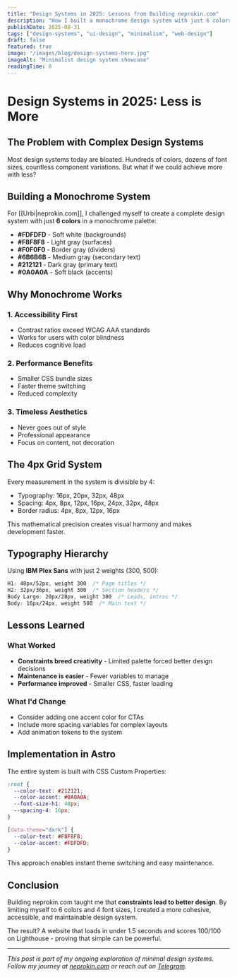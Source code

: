 ```yaml
---
title: "Design Systems in 2025: Lessons from Building neprokin.com"
description: "How I built a monochrome design system with just 6 colors and why less is more in modern web design"
publishDate: 2025-08-31
tags: ["design-systems", "ui-design", "minimalism", "web-design"]
draft: false
featured: true
image: "/images/blog/design-systems-hero.jpg"
imageAlt: "Minimalist design system showcase"
readingTime: 8
---
```


# Design Systems in 2025: Less is More

## The Problem with Complex Design Systems

Most design systems today are bloated. Hundreds of colors, dozens of font sizes, countless component variations. But what if we could achieve more with less?

## Building a Monochrome System

For [[Urbi|neprokin.com]], I challenged myself to create a complete design system with just **6 colors** in a monochrome palette:

- **#FDFDFD** - Soft white (backgrounds)
- **#F8F8F8** - Light gray (surfaces) 
- **#F0F0F0** - Border gray (dividers)
- **#6B6B6B** - Medium gray (secondary text)
- **#212121** - Dark gray (primary text)
- **#0A0A0A** - Soft black (accents)

## Why Monochrome Works

### 1. **Accessibility First**
- Contrast ratios exceed WCAG AAA standards
- Works for users with color blindness
- Reduces cognitive load

### 2. **Performance Benefits**
- Smaller CSS bundle sizes
- Faster theme switching
- Reduced complexity

### 3. **Timeless Aesthetics**
- Never goes out of style
- Professional appearance
- Focus on content, not decoration

## The 4px Grid System

Every measurement in the system is divisible by 4:
- Typography: 16px, 20px, 32px, 48px
- Spacing: 4px, 8px, 12px, 16px, 24px, 32px, 48px
- Border radius: 4px, 8px, 12px, 16px

This mathematical precision creates visual harmony and makes development faster.

## Typography Hierarchy

Using **IBM Plex Sans** with just 2 weights (300, 500):

```css
H1: 48px/52px, weight 300  /* Page titles */
H2: 32px/36px, weight 300  /* Section headers */
Body Large: 20px/28px, weight 300  /* Leads, intros */
Body: 16px/24px, weight 500  /* Main text */
```

## Lessons Learned

### What Worked
- **Constraints breed creativity** - Limited palette forced better design decisions
- **Maintenance is easier** - Fewer variables to manage
- **Performance improved** - Smaller CSS, faster loading

### What I'd Change
- Consider adding one accent color for CTAs
- Include more spacing variables for complex layouts
- Add animation tokens to the system

## Implementation in Astro

The entire system is built with CSS Custom Properties:

```css
:root {
  --color-text: #212121;
  --color-accent: #0A0A0A;
  --font-size-h1: 48px;
  --spacing-4: 16px;
}

[data-theme="dark"] {
  --color-text: #F8F8F8;
  --color-accent: #FDFDFD;
}
```

This approach enables instant theme switching and easy maintenance.

## Conclusion

Building neprokin.com taught me that **constraints lead to better design**. By limiting myself to 6 colors and 4 font sizes, I created a more cohesive, accessible, and maintainable design system.

The result? A website that loads in under 1.5 seconds and scores 100/100 on Lighthouse - proving that simple can be powerful.

---

*This post is part of my ongoing exploration of minimal design systems. Follow my journey at [neprokin.com](https://neprokin.com) or reach out on [Telegram](https://telegram.me/neprokin).*
